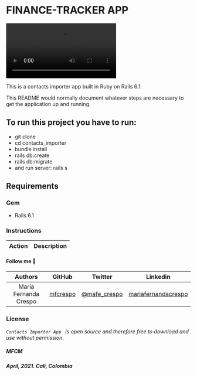 # FINANCE-TRACKER APP

![](https://github.com/mfcrespo/projects-RoR/blob/main/contacts_importer/app/assets/images/contacts_importer.mp4)

This is a contacts importer app built in Ruby on Rails 6.1.

This README would normally document whatever steps are necessary to get the
application up and running.

## To run this project you have to run:
* git clone <repo>
* cd contacts_importer
* bundle install
* rails db:create
* rails db:migrate
* and run server: rails s

## Requirements

### Gem
* Rails 6.1

### Instructions

| **Action** | **Description** |
|---|---|


#### Follow me 💬

| Authors | GitHub | Twitter | Linkedin |
| :---: | :---: | :---: | :---: |
| Maria Fernanda Crespo | [mfcrespo](https://github.com/mfcrespo) | [@mafe_crespo](https://twitter.com/mafe_crespo) | [mariafernandacrespo](https://www.linkedin.com/in/mariafernandacrespo) |

### License
*`Contacts Importer App ` is open source and therefore free to download and use without permission.*

##### MFCM
##### April, 2021. Cali, Colombia